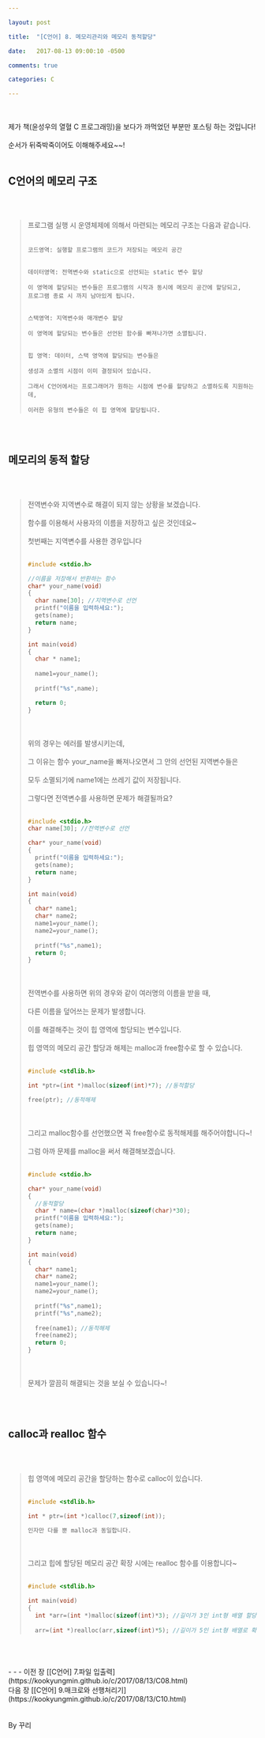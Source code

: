 ```yaml
---

layout: post

title:  "[C언어] 8. 메모리관리와 메모리 동적할당"

date:   2017-08-13 09:00:10 -0500

comments: true

categories: C

---
```




<br>
<br>
제가 책(윤성우의 열혈 C 프로그래밍)을 보다가 까먹었던 부분만 포스팅 하는 것입니다!
<br>
<br>
순서가 뒤죽박죽이어도 이해해주세요~~!
<br>
<br>

## C언어의 메모리 구조 

<br>
<br>

>프로그램 실행 시 운영체제에 의해서 마련되는 메모리 구조는 다음과 같습니다.
><br>
><br>
>
>```
>코드영역: 실행할 프로그램의 코드가 저장되는 메모리 공간
>
>
>데이터영역: 전역변수와 static으로 선언되는 static 변수 할당
>
>이 영역에 할당되는 변수들은 프로그램의 시작과 동시에 메모리 공간에 할당되고,
>프로그램 종료 시 까지 남아있게 됩니다.
>
>
>스택영역: 지역변수와 매개변수 할당
>
>이 영역에 할당되는 변수들은 선언된 함수를 빠져나가면 소멸됩니다.
>
>
>힙 영역: 데이터, 스택 영역에 할당되는 변수들은
> 
>생성과 소멸의 시점이 이미 결정되어 있습니다.
>
>그래서 C언어에서는 프로그래머가 원하는 시점에 변수를 할당하고 소멸하도록 지원하는데,
>
>이러한 유형의 변수들은 이 힙 영역에 할당됩니다.
>```

<br>
<br>

## 메모리의 동적 할당

<br>
<br>

>전역변수와 지역변수로 해결이 되지 않는 상황을 보겠습니다.
><br>
><br>
>함수를 이용해서 사용자의 이름을 저장하고 싶은 것인데요~
><br>
><br>
>첫번째는 지역변수를 사용한 경우입니다
><br>
><br>
>
>```C++
>#include <stdio.h>
>
>//이름을 저장해서 반환하는 함수
>char* your_name(void)
>{
>	char name[30]; //지역변수로 선언
>	printf("이름을 입력하세요:");
>	gets(name);
>	return name;
>}
>
>int main(void)
>{
>	char * name1;
>	
>	name1=your_name();
>	
>	printf("%s",name);
>
>	return 0;
>}
>```
>
><br>
><br>
>위의 경우는 에러를 발생시키는데,
><br>
><br>
>그 이유는 함수 your_name을 빠져나오면서 그 안의 선언된 지역변수들은
><br>
><br>
>모두 소멸되기에 name1에는 쓰레기 값이 저장됩니다.
><br>
><br>
>그렇다면 전역변수를 사용하면 문제가 해결될까요?
><br>
><br>
>
>```C++
>#include <stdio.h>
>char name[30]; //전역변수로 선언
>
>char* your_name(void)
>{
>	printf("이름을 입력하세요:");
>	gets(name);
>	return name;
>}
>
>int main(void)
>{
>	char* name1;
>	char* name2;
>	name1=your_name();
>	name2=your_name();
>	
>	printf("%s",name1);
>	return 0;
>}
>```
>
><br>
><br>
>전역변수를 사용하면 위의 경우와 같이 여러명의 이름을 받을 때,
><br>
><br>
>다른 이름을 덮어쓰는 문제가 발생합니다.
><br>
><br>
>이를 해결해주는 것이 힙 영역에 할당되는 변수입니다.
><br>
><br>
>힙 영역의 메모리 공간 할당과 해제는 malloc과 free함수로 할 수 있습니다.
><br>
><br>
>
>```C++
>#include <stdlib.h>
>
>int *ptr=(int *)malloc(sizeof(int)*7); //동적할당
>
>free(ptr); //동적해제
>```
>
><br>
><br>
>그리고 malloc함수를 선언했으면 꼭 free함수로 동적해제를 해주어야합니다~!
><br>
><br>
>그럼 아까 문제를 malloc을 써서 해결해보겠습니다.
><br>
><br>
>
>```C++
>#include <stdio.h>
>
>char* your_name(void)
>{
>	//동적할당
>	char * name=(char *)malloc(sizeof(char)*30);
>	printf("이름을 입력하세요:");
>	gets(name);
>	return name;
>}
>
>int main(void)
>{
>	char* name1;
>	char* name2;
>	name1=your_name();
>	name2=your_name();
>	
>	printf("%s",name1);
>	printf("%s",name2);
>	
>	free(name1); //동적해제
>	free(name2);
>	return 0;
>}
>```
>
><br>
><br>
>문제가 깔끔히 해결되는 것을 보실 수 있습니다~!

<br>
<br>

## calloc과 realloc 함수
<br>
<br>


>힙 영역에 메모리 공간을 할당하는 함수로 calloc이 있습니다.
><br>
><br>
>
>```C++
>#include <stdlib.h>
>
>int * ptr=(int *)calloc(7,sizeof(int));
>
>인자만 다를 뿐 malloc과 동일합니다.
>```
>
><br>
><br>
>그리고 힙에 할당된 메모리 공간 확장 시에는 realloc 함수를 이용합니다~
><br>
><br>
>
>```C++
>#include <stdlib.h>
>
>int main(void)
>{
>	int *arr=(int *)malloc(sizeof(int)*3); //길이가 3인 int형 배열 할당
>	
>	arr=(int *)realloc(arr,sizeof(int)*5); //길이가 5인 int형 배열로 확장
>```


	




<br>
<br>
<br>
- - -
이전 장 [[C언어] 7.파일 입출력](https://kookyungmin.github.io/c/2017/08/13/C08.html)
<br>
다음 장 [[C언어] 9.매크로와 선행처리기](https://kookyungmin.github.io/c/2017/08/13/C10.html)
<br>
<br>
<br>
By 꾸리
